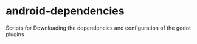 # android-dependencies
Scripts for Downloading the dependencies and configuration of the godot plugins
